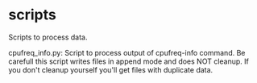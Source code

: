 # scripts

Scripts to process data.

cpufreq\_info.py:
Script to process output of cpufreq-info command.
Be carefull this script writes files in append mode and does
NOT cleanup. If you don't cleanup yourself you'll get files
with duplicate data.
